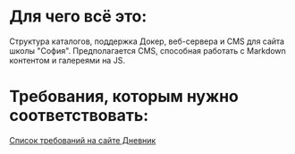 Для чего всё это:
======================

Структура каталогов, поддержка Докер, веб-сервера и CMS для сайта школы "София".
Предполагается CMS, способная работать с Markdown контентом и галереями на JS.

Требования, которым нужно соответствовать:
============================================

[Список требований на сайте Дневник](https://help.dnevnik.ru/hc/ru/articles/203474788-%D0%A2%D1%80%D0%B5%D0%B1%D0%BE%D0%B2%D0%B0%D0%BD%D0%B8%D1%8F-%D0%BA-%D1%81%D1%82%D1%80%D1%83%D0%BA%D1%82%D1%83%D1%80%D0%B5-%D0%BE%D1%84%D0%B8%D1%86%D0%B8%D0%B0%D0%BB%D1%8C%D0%BD%D0%BE%D0%B3%D0%BE-%D1%81%D0%B0%D0%B9%D1%82%D0%B0-%D0%BE%D0%B1%D1%80%D0%B0%D0%B7%D0%BE%D0%B2%D0%B0%D1%82%D0%B5%D0%BB%D1%8C%D0%BD%D0%BE%D0%B9-%D0%BE%D1%80%D0%B3%D0%B0%D0%BD%D0%B8%D0%B7%D0%B0%D1%86%D0%B8%D0%B8)

